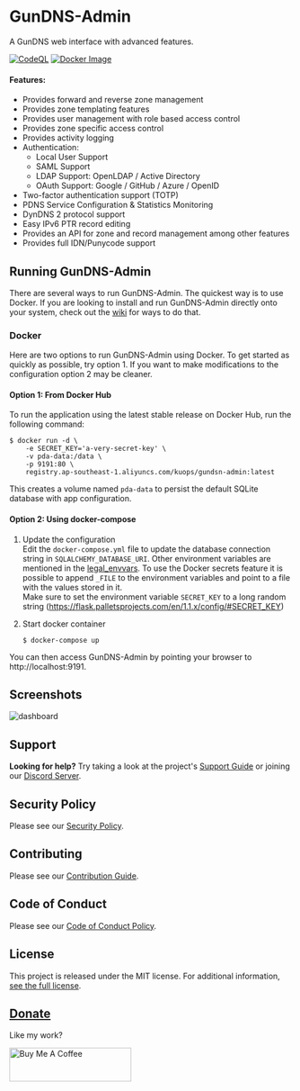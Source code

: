 # GunDNS-Admin

A GunDNS web interface with advanced features.

[![CodeQL](https://github.com/nicelizhi/gundns-admin/actions/workflows/codeql-analysis.yml/badge.svg?branch=master)](https://github.com/nicelizhi/gundns-admin/actions/workflows/codeql-analysis.yml)
[![Docker Image](https://github.com/GunDNS-Admin/gundns-admin/actions/workflows/build-and-publish.yml/badge.svg?branch=master)](https://github.com/nicelizhi/gundns-admin/actions/workflows/build-and-publish.yml)

#### Features:

- Provides forward and reverse zone management
- Provides zone templating features
- Provides user management with role based access control
- Provides zone specific access control
- Provides activity logging
- Authentication:
  - Local User Support
  - SAML Support
  - LDAP Support: OpenLDAP / Active Directory
  - OAuth Support: Google / GitHub / Azure / OpenID
- Two-factor authentication support (TOTP)
- PDNS Service Configuration & Statistics Monitoring
- DynDNS 2 protocol support
- Easy IPv6 PTR record editing
- Provides an API for zone and record management among other features
- Provides full IDN/Punycode support

## Running GunDNS-Admin

There are several ways to run GunDNS-Admin. The quickest way is to use Docker.
If you are looking to install and run GunDNS-Admin directly onto your system, check out
the [wiki](https://github.com/nicelizhi/GunDNS-Admin/blob/master/docs/wiki/) for ways to do that.

### Docker

Here are two options to run GunDNS-Admin using Docker.
To get started as quickly as possible, try option 1. If you want to make modifications to the configuration option 2 may
be cleaner.

#### Option 1: From Docker Hub

To run the application using the latest stable release on Docker Hub, run the following command:

```
$ docker run -d \
    -e SECRET_KEY='a-very-secret-key' \
    -v pda-data:/data \
    -p 9191:80 \
    registry.ap-southeast-1.aliyuncs.com/kuops/gundsn-admin:latest
```

This creates a volume named `pda-data` to persist the default SQLite database with app configuration.

#### Option 2: Using docker-compose

1. Update the configuration   
   Edit the `docker-compose.yml` file to update the database connection string in `SQLALCHEMY_DATABASE_URI`.
   Other environment variables are mentioned in
   the [legal_envvars](https://github.com/nicelizhi/GunDNS-Admin/blob/master/configs/docker_config.py#L5-L46).
   To use the Docker secrets feature it is possible to append `_FILE` to the environment variables and point to a file
   with the values stored in it.   
   Make sure to set the environment variable `SECRET_KEY` to a long random
   string (https://flask.palletsprojects.com/en/1.1.x/config/#SECRET_KEY)

2. Start docker container
   ```
   $ docker-compose up
   ```

You can then access GunDNS-Admin by pointing your browser to http://localhost:9191.

## Screenshots

![dashboard](docs/screenshots/dashboard.png)

## Support

**Looking for help?** Try taking a look at the project's
[Support Guide](https://github.com/nicelizhi/GunDNS-Admin/blob/master/.github/SUPPORT.md) or joining
our [Discord Server](https://discord.powerdnsadmin.org).

## Security Policy

Please see our [Security Policy](https://github.com/nicelizhi/GunDNS-Admin/blob/master/SECURITY.md).

## Contributing

Please see our [Contribution Guide](https://github.com/nicelizhi/GunDNS-Admin/blob/master/docs/CONTRIBUTING.md).

## Code of Conduct

Please see our [Code of Conduct Policy](https://github.com/nicelizhi/GunDNS-Admin/blob/master/docs/CODE_OF_CONDUCT.md).

## License

This project is released under the MIT license. For additional
information, [see the full license](https://github.com/nicelizhi/GunDNS-Admin/blob/master/LICENSE).

## [Donate](https://www.buymeacoffee.com/nicelizhi)

Like my work?

<a href="https://www.buymeacoffee.com/nicelizhi" target="_blank"><img src="https://cdn.buymeacoffee.com/buttons/v2/default-blue.png" alt="Buy Me A Coffee" style="height: 60px !important;width: 217px !important;" ></a>

